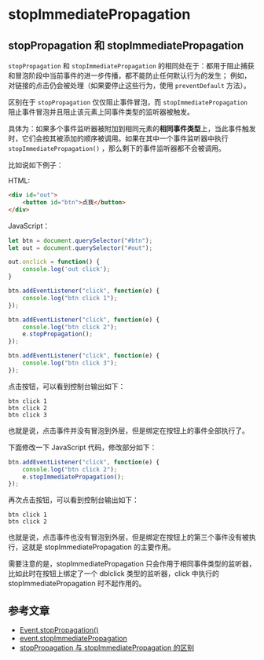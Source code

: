 # stopImmediatePropagation

## stopPropagation 和 stopImmediatePropagation

`stopPropagation` 和 `stopImmediatePropagation` 的相同处在于：都用于阻止捕获和冒泡阶段中当前事件的进一步传播，都不能防止任何默认行为的发生； 例如，对链接的点击仍会被处理（如果要停止这些行为，使用 `preventDefault` 方法）。

区别在于 `stopPropagation` 仅仅阻止事件冒泡，而 `stopImmediatePropagation` 阻止事件冒泡并且阻止该元素上同事件类型的监听器被触发。

具体为：如果多个事件监听器被附加到相同元素的**相同事件类型**上，当此事件触发时，它们会按其被添加的顺序被调用。如果在其中一个事件监听器中执行 `stopImmediatePropagation()` ，那么剩下的事件监听器都不会被调用。

比如说如下例子：

HTML:

```HTML
<div id="out">
    <button id="btn">点我</button>
</div>
```

JavaScript：

```JavaScript
let btn = document.querySelector("#btn");
let out = document.querySelector("#out");

out.onclick = function() {
    console.log('out click');
}

btn.addEventListener("click", function(e) {
    console.log("btn click 1");
});

btn.addEventListener("click", function(e) {
    console.log("btn click 2");
    e.stopPropagation();
});

btn.addEventListener("click", function(e) {
    console.log("btn click 3");
});
```

点击按钮，可以看到控制台输出如下：

```
btn click 1
btn click 2
btn click 3
```

也就是说，点击事件并没有冒泡到外层，但是绑定在按钮上的事件全部执行了。

下面修改一下 JavaScript 代码，修改部分如下：

```JavaScript
btn.addEventListener("click", function(e) {
    console.log("btn click 2");
    e.stopImmediatePropagation();
});
```

再次点击按钮，可以看到控制台输出如下：

```
btn click 1
btn click 2
```

也就是说，点击事件也没有冒泡到外层，但是绑定在按钮上的第三个事件没有被执行，这就是 stopImmediatePropagation 的主要作用。

需要注意的是，stopImmediatePropagation 只会作用于相同事件类型的监听器，比如此时在按钮上绑定了一个 dblclick 类型的监听器，click 中执行的 stopImmediatePropagation 时不起作用的。

## 参考文章

- [Event.stopPropagation()](https://developer.mozilla.org/zh-TW/docs/Web/API/Event/stopPropagation)
- [event.stopImmediatePropagation](https://developer.mozilla.org/zh-cn/docs/web/api/event/stopimmediatepropagation)
- [stopPropagation 与 stopImmediatePropagation 的区别](https://blog.csdn.net/weixin_42420703/article/details/104585427)
